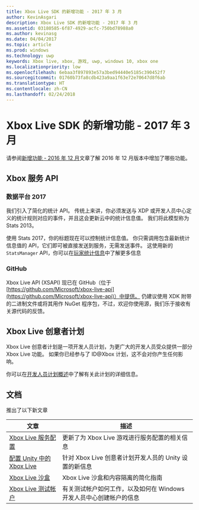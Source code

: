 ```yaml
---
title: Xbox Live SDK 的新增功能 - 2017 年 3 月
author: KevinAsgari
description: Xbox Live SDK 的新增功能 - 2017 年 3 月
ms.assetid: 03180585-6f87-4929-acfc-750bd78988a0
ms.author: kevinasg
ms.date: 04/04/2017
ms.topic: article
ms.prod: windows
ms.technology: uwp
keywords: Xbox live, xbox, 游戏, uwp, windows 10, xbox one
ms.localizationpriority: low
ms.openlocfilehash: 6ebaa3f897893e57a3bed94440e5185c390452f7
ms.sourcegitcommit: 01760b73fa8cdb423a9aa1f63e72e70647d8f6ab
ms.translationtype: HT
ms.contentlocale: zh-CN
ms.lasthandoff: 02/24/2018
---
```

# <a name="whats-new-for-the-xbox-live-sdk---march-2017"></a>Xbox Live SDK 的新增功能 - 2017 年 3 月

请参阅[新增功能 - 2016 年 12 月](1612-whats-new.md)文章了解 2016 年 12 月版本中增加了哪些功能。

## <a name="xbox-services-api"></a>Xbox 服务 API

### <a name="data-platform-2017"></a>数据平台 2017

我们引入了简化的统计 API。  传统上来讲，你必须发送与 XDP 或开发人员中心定义的统计规则对应的事件，并且这会更新云中的统计信息值。  我们将此模型称为 Stats 2013。

使用 Stats 2017，你的标题现在可以控制统计信息值。  你只需调用包含最新统计信息值的 API，它们即可被直接发送到服务，无需发送事件。  这使用新的 `StatsManager` API，你可以在[玩家统计信息](../leaderboards-and-stats-2017/player-stats.md)中了解更多信息

### <a name="github"></a>GitHub

Xbox Live API (XSAPI) 现已在 GitHub（位于 [https://github.com/Microsoft/xbox-live-api](https://github.com/Microsoft/xbox-live-api)）中提供。  仍建议使用 XDK 附带的二进制文件或将其用作 NuGet 程序包，不过，欢迎你使用源，我们乐于接收有关源代码的反馈。  

## <a name="xbox-live-creators-program"></a>Xbox Live 创意者计划

Xbox Live 创意者计划是一项开发人员计划，为更广大的开发人员受众提供一部分 Xbox Live 功能。  如果你已经参与了 ID@Xbox 计划，这不会对你产生任何影响。

你可以在[开发人员计划概述](../developer-program-overview.md)中了解有关此计划的详细信息。

## <a name="documentation"></a>文档

推出了以下新文章

| 文章 | 描述 |
|---------|-------------|
|[Xbox Live 服务配置](../xbox-live-service-configuration.md) | 更新了为 Xbox Live 游戏进行服务配置的相关信息
| [配置 Unity 中的 Xbox Live](../get-started-with-creators/configure-xbox-live-in-unity.md) | 针对 Xbox Live 创意者计划开发人员的 Unity 设置的新信息 |
| [Xbox Live 沙盒](../xbox-live-sandboxes.md) | Xbox Live 沙盒和内容隔离的简化指南 |
| [Xbox Live 测试帐户](../xbox-live-test-accounts.md) | 有关测试帐户如何工作，以及如何在 Windows 开发人员中心创建帐户的信息 |
